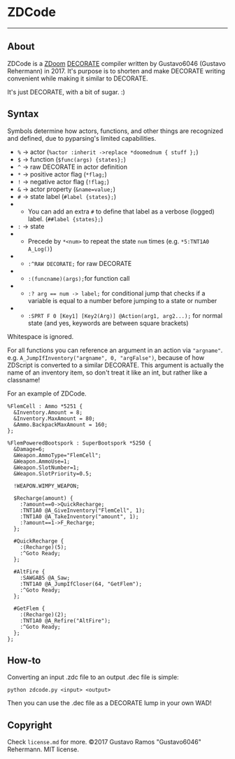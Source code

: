 # ZDCode
----
## About
ZDCode is a [ZDoom](http://zdoom.org) [DECORATE](https://zdoom.org/wiki/DECORATE_format_specifications)
compiler written by Gustavo6046 (Gustavo Rehermann) in 2017. It's purpose is to
shorten and make DECORATE writing convenient while making it similar to DECORATE.

It's just DECORATE, with a bit of sugar. :)

## Syntax

Symbols determine how actors, functions, and other things are recognized and
defined, due to pyparsing's limited capabilities.

* `%`    -> actor (`%actor :inherit ->replace *doomednum { stuff };`)
* `$`    -> function (`$func(args) {states};`)
* `^`    -> raw DECORATE in actor definition
* `*`    -> positive actor flag (`*flag;`)
* `!`    -> negative actor flag (`!flag;`)
* `&`    -> actor property (`&name=value;`)
* `#`    -> state label (`#label {states};`)
* * You can add an extra `#` to define that label as a verbose (logged) label. (`##label {states};`)
* `:`    -> state
* * Precede by `*<num>` to repeat the state `num` times
(e.g. `*5:TNT1A0 A_Log()`)
* * `:^RAW DECORATE;` for raw DECORATE
* * `:(funcname)(args);`for function call
* *  `:? arg == num -> label;` for conditional jump that
checks if a variable is equal to a number before jumping to a state or
number
* * `:SPRT F 0 [Key1] [Key2(Arg)] @Action(arg1, arg2...);` for normal
state (and yes, keywords are between square brackets)

Whitespace is ignored.

For all functions you can reference an argument in an action via `"argname"`. e.g.
`A_JumpIfInventory("argname", 0, "argFalse")`, because of how ZDScript is converted
to a similar DECORATE. This argument is actually the name of an inventory item, so
don't treat it like an int, but rather like a classname!

For an example of ZDCode.

    %FlemCell : Ammo *5251 {
      &Inventory.Amount = 8;
      &Inventory.MaxAmount = 80;
      &Ammo.BackpackMaxAmount = 160;
    };

    %FlemPoweredBootspork : SuperBootspork *5250 {
      &Damage=6;
      &Weapon.AmmoType="FlemCell";
      &Weapon.AmmoUse=1;
      &Weapon.SlotNumber=1;
      &Weapon.SlotPriority=0.5;

      !WEAPON.WIMPY_WEAPON;

      $Recharge(amount) {
        :?amount==0->QuickRecharge;
        :TNT1A0 @A_GiveInventory("FlemCell", 1);
        :TNT1A0 @A_TakeInventory("amount", 1);
        :?amount==1->F_Recharge;
      };

      #QuickRecharge {
        :(Recharge)(5);
        :^Goto Ready;
      };

      #AltFire {
        :SAWGAB5 @A_Saw;
        :TNT1A0 @A_JumpIfCloser(64, "GetFlem");
        :^Goto Ready;
      };

      #GetFlem {
        :(Recharge)(2);
        :TNT1A0 @A_Refire("AltFire");
        :^Goto Ready;
      };
    };

## How-to
Converting an input .zdc file to an output .dec file is simple:

    python zdcode.py <input> <output>

Then you can use the .dec file as a DECORATE lump in your own WAD!

## Copyright
Check `license.md` for more.
©2017 Gustavo Ramos "Gustavo6046" Rehermann. MIT license.
